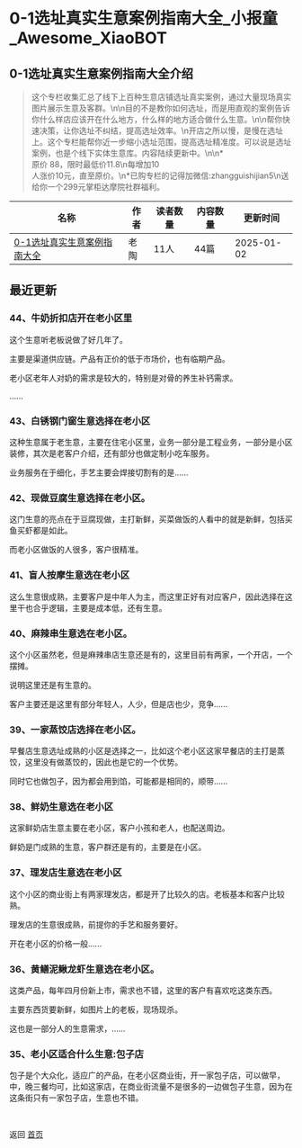# 0-1选址真实生意案例指南大全_小报童_Awesome_XiaoBOT

## 0-1选址真实生意案例指南大全介绍
> 这个专栏收集汇总了线下上百种生意店铺选址真实案例，通过大量现场真实图片展示生意及客群。\n\n目的不是教你如何选址，而是用直观的案例告诉你什么样店应该开在什么地方，什么样的地方适合做什么生意。\n\n帮你快速决策，让你选址不纠结，提高选址效率。\n开店之所以慢，是慢在选址上。这个专栏能帮你近一步缩小选址范围，提高选址精准度。可以说是选址案例，也是个线下实体生意库。内容陆续更新中。\n\n*  
原价 88，限时最低价11.8\n每增加10  
人涨价10元，直至原价。\n*已购专栏的记得加微信:zhangguishijian5\n送给你一个299元掌柜达摩院社群福利。  
  


|名称|作者|读者数量|内容数量|更新时间|
|---|---|---|---|---|
|[0-1选址真实生意案例指南大全](https://xiaobot.net/p/13257247?refer=0b133df9-27dc-423b-8101-639049001c13)|老陶|11人|44篇|2025-01-02|

## 最近更新
### 44、牛奶折扣店开在老小区里

这个生意听老板说做了好几年了。

主要是渠道供应链。产品有正价的低于市场价，也有临期产品。

老小区老年人对奶的需求是较大的，特别是对骨的养生补钙需求。

......

### 43、白锈钢门窗生意选择在老小区

这种生意属于老生意，主要在住宅小区里，业务一部分是工程业务，一部分是小区装修，其次是老客户介绍，还有部分也做定制小吃车服务。

业务服务在于细化，手艺主要会焊接切割有的是......

### 42、现做豆腐生意选择在老小区。

这门生意的亮点在于豆腐现做，主打新鲜，买菜做饭的人看中的就是新鲜，包括买鱼买虾都是如此。

而老小区做饭的人很多，客户很精准。

### 41、盲人按摩生意选在老小区

这么生意很成熟，主要客户是中年人为主，而这里正好有对应客户，因此选择在这里干也合乎逻辑，主要是成本低，还有生意。

### 40、麻辣串生意选在老小区。

这个小区虽然老，但是麻辣串店生意还是有的，这里目前有两家，一个开店，一个摆摊。

说明这里还是有生意的。

客户主要还是这里有部分年轻人，人少，但是店也少，竞争......

### 39、一家蒸饺店选择在老小区。

早餐店生意选址成熟的小区是选择之一，比如这个老小区这家早餐店的主打是蒸饺，这里没有做蒸饺的，因此也是它的一个优势。

同时它也做包子，因为都会用到馅，可能都是相同的，顺带......

### 38、鲜奶生意选在老小区

这家鲜奶店生意主要在老小区，客户小孩和老人，也配送周边。

鲜奶是门成熟的生意，客户群还是有的，主要是在小区。

### 37、理发店生意选在老小区

这个小区的商业街上有两家理发店，都是开了比较久的店。老板基本和客户比较熟。

理发店的生意很成熟，前提你的手艺和服务要好。

开在老小区的价格一般......

### 36、黄鳝泥鳅龙虾生意选在老小区。

这类产品，每年四月份新上市，需求也不错，这里的客户有喜欢吃这类东西。

主要东西货要新鲜，如图片上的老板，现场现杀。

这也是一部分人的生意需求，......

### 35、老小区适合什么生意:包子店

包子是个大众化，适应广的产品，在老小区商业街，开一家包子店，可以做早，中，晚三餐均可，比如这家店，在商业街流量不是很多的一边做包子生意，因为在这条街只有一家包子店，生意也不错。


<a href="https://github.com/Reno9527/awesome-xiaobot" style="color: white; text-decoration: none;">awesome-xiaobot</a>

返回 [首页](../README.md)
